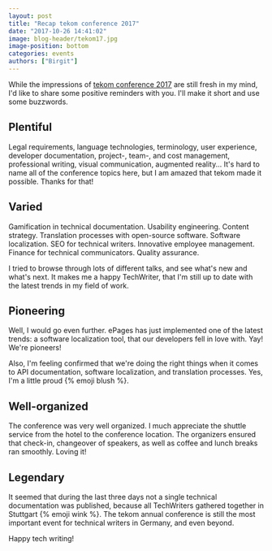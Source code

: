 ```yaml
---
layout: post
title: "Recap tekom conference 2017"
date: "2017-10-26 14:41:02"
image: blog-header/tekom17.jpg
image-position: bottom
categories: events
authors: ["Birgit"]
---
```


While the impressions of [tekom conference 2017](http://tagungen.tekom.de/h17/tekom-jahrestagung-2017/) are still fresh in my mind, I'd like to share some positive reminders with you.
I'll make it short and use some buzzwords.

## Plentiful

Legal requirements, language technologies, terminology, user experience, developer documentation, project-, team-, and cost management, professional writing, visual communication, augmented reality...
It's hard to name all of the conference topics here, but I am amazed that tekom made it possible.
Thanks for that!

## Varied

Gamification in technical documentation.
Usability engineering.
Content strategy.
Translation processes with open-source software.
Software localization.
SEO for technical writers.
Innovative employee management.
Finance for technical communicators.
Quality assurance.

I tried to browse through lots of different talks, and see what's new and what's next.
It makes me a happy TechWriter, that I'm still up to date with the latest trends in my field of work.

## Pioneering

Well, I would go even further.
ePages has just implemented one of the latest trends: a software localization tool, that our developers fell in love with.
Yay!
We're pioneers!

Also, I'm feeling confirmed that we're doing the right things when it comes to API documentation, software localization, and translation processes.
Yes, I'm a little proud {% emoji blush %}.

## Well-organized

The conference was very well organized.
I much appreciate the shuttle service from the hotel to the conference location.
The organizers ensured that check-in, changeover of speakers, as well as coffee and lunch breaks ran smoothly.
Loving it!

## Legendary

It seemed that during the last three days not a single technical documentation was published, because all TechWriters gathered together in Stuttgart {% emoji wink %}.
The tekom annual conference is still the most important event for technical writers in Germany, and even beyond.

Happy tech writing!
